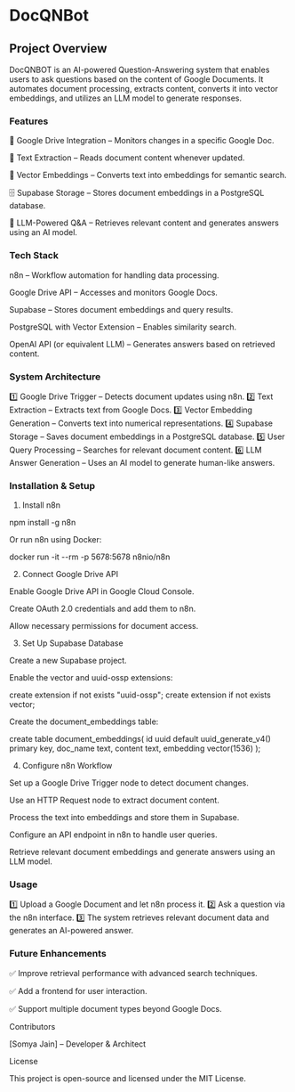 # DocQNBot


## Project Overview

DocQNBOT is an AI-powered Question-Answering system that enables users to ask questions based on the content of Google Documents. It automates document processing, extracts content, converts it into vector embeddings, and utilizes an LLM model to generate responses.

### Features

📂 Google Drive Integration – Monitors changes in a specific Google Doc.

📜 Text Extraction – Reads document content whenever updated.

🔢 Vector Embeddings – Converts text into embeddings for semantic search.

🗄️ Supabase Storage – Stores document embeddings in a PostgreSQL database.

🤖 LLM-Powered Q&A – Retrieves relevant content and generates answers using an AI model.

### Tech Stack

n8n – Workflow automation for handling data processing.

Google Drive API – Accesses and monitors Google Docs.

Supabase – Stores document embeddings and query results.

PostgreSQL with Vector Extension – Enables similarity search.

OpenAI API (or equivalent LLM) – Generates answers based on retrieved content.

### System Architecture

1️⃣ Google Drive Trigger – Detects document updates using n8n.
2️⃣ Text Extraction – Extracts text from Google Docs.
3️⃣ Vector Embedding Generation – Converts text into numerical representations.
4️⃣ Supabase Storage – Saves document embeddings in a PostgreSQL database.
5️⃣ User Query Processing – Searches for relevant document content.
6️⃣ LLM Answer Generation – Uses an AI model to generate human-like answers.

### Installation & Setup

1. Install n8n

npm install -g n8n

Or run n8n using Docker:

docker run -it --rm -p 5678:5678 n8nio/n8n

2. Connect Google Drive API

Enable Google Drive API in Google Cloud Console.

Create OAuth 2.0 credentials and add them to n8n.

Allow necessary permissions for document access.

3. Set Up Supabase Database

Create a new Supabase project.

Enable the vector and uuid-ossp extensions:

create extension if not exists "uuid-ossp";
create extension if not exists vector;

Create the document_embeddings table:

create table document_embeddings(
  id uuid default uuid_generate_v4() primary key,
  doc_name text,
  content text,
  embedding vector(1536)
);

4. Configure n8n Workflow

Set up a Google Drive Trigger node to detect document changes.

Use an HTTP Request node to extract document content.

Process the text into embeddings and store them in Supabase.

Configure an API endpoint in n8n to handle user queries.

Retrieve relevant document embeddings and generate answers using an LLM model.

### Usage

1️⃣ Upload a Google Document and let n8n process it.
2️⃣ Ask a question via the n8n interface.
3️⃣ The system retrieves relevant document data and generates an AI-powered answer.

### Future Enhancements

✅ Improve retrieval performance with advanced search techniques.

✅ Add a frontend for user interaction.

✅ Support multiple document types beyond Google Docs.

Contributors

[Somya Jain] – Developer & Architect

License

This project is open-source and licensed under the MIT License.

